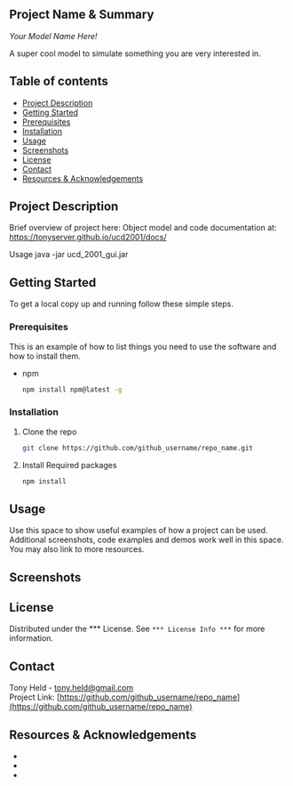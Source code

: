 ## Project Name & Summary
*Your Model Name Here!*  

A super cool model to simulate something you are very interested in.

## Table of contents
* [Project Description](#project-description)
* [Getting Started](#getting-started)
* [Prerequisites](#prerequisites)
* [Installation](#installation)
* [Usage](#usage)
* [Screenshots](#screenshots)
* [License](#license)
* [Contact](#contact)
* [Resources & Acknowledgements](#Resources-&-Acknowledgements)

## Project Description

Brief overview of project here:
Object model and code documentation at: https://tonyserver.github.io/ucd2001/docs/

Usage
java -jar ucd_2001_gui.jar


## Getting Started

To get a local copy up and running follow these simple steps.

### Prerequisites

This is an example of how to list things you need to use the software and how to install them.
* npm
  ```sh
  npm install npm@latest -g
  ```

### Installation

1. Clone the repo
   ```sh
   git clone https://github.com/github_username/repo_name.git
   ```
2. Install Required packages
   ```sh
   npm install
   ```

## Usage

Use this space to show useful examples of how a project can be used. Additional screenshots, code examples and demos work well in this space. You may also link to more resources.

## Screenshots


## License

Distributed under the *** License. See `*** License Info ***` for more information.

## Contact

Tony Held - tony.held@gmail.com  
Project Link: [https://github.com/github_username/repo_name](https://github.com/github_username/repo_name)

## Resources & Acknowledgements

* []()
* []()
* []()
